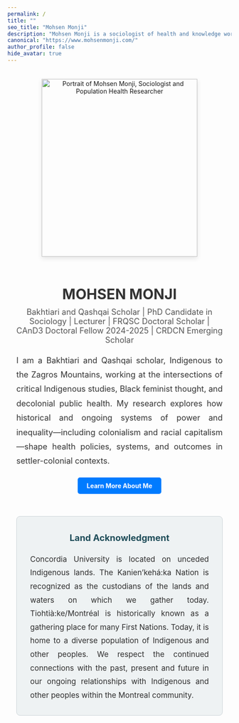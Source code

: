 ```yaml
---
permalink: /
title: ""
seo_title: "Mohsen Monji"
description: "Mohsen Monji is a sociologist of health and knowledge working at the intersections of critical Indigenous studies, Black feminist thought, and critical public health."
canonical: "https://www.mohsenmonji.com/"
author_profile: false
hide_avatar: true
---
```


<div style="text-align:center; margin-top:50px; max-width:800px; margin:auto; padding:20px;">

  <!-- Profile Image -->
  <div>
    <img src="images/mohsen-monji-profile.webp"
         alt="Portrait of Mohsen Monji, Sociologist and Population Health Researcher"
         style="width:350px; height:400px; object-fit:cover;
                box-shadow:0 4px 10px rgba(0,0,0,0.1); margin-bottom:20px;">
  </div>

  <!-- Name -->
  <h1 style="color:#333; font-size:32px; margin-bottom:10px;">MOHSEN MONJI</h1>

  <!-- Subtitle -->
  <p style="font-size: 18px; margin-top: 5px; color: #555;">
    Bakhtiari and Qashqai Scholar | PhD Candidate in Sociology | Lecturer | FRQSC Doctoral Scholar | CAnD3 Doctoral Fellow 2024-2025 | CRDCN Emerging Scholar
  </p>

  <!-- Description -->
  <p style="font-size:18px; color:#333; text-align:justify; line-height:1.8; margin:20px 0;">
    I am a Bakhtiari and Qashqai scholar, Indigenous to the Zagros Mountains, working at the
    intersections of critical Indigenous studies, Black feminist thought, and decolonial public
    health. My research explores how historical and ongoing systems of power and inequality—including
    colonialism and racial capitalism—shape health policies, systems, and outcomes in settler-colonial
    contexts.
  </p>

  <!-- Button -->
  <div style="margin-bottom:20px;">
    <a href="/about-me/"
       style="display:inline-block; padding:10px 20px; background-color:#007BFF;
              color:white; text-decoration:none; border-radius:5px; font-weight:bold;">
      Learn More About Me
    </a>
  </div>

  <!-- Land Acknowledgment -->
<section style="margin-top:50px; padding:30px;
                background-color:#eef2f3; /* soft blue-grey */
                border-radius:8px; border:1px solid #ccd4d8;
                font-size:17px; color:#2e2e2e;
                text-align:center; line-height:1.8;">
  <h2 style="font-size:20px; margin-top:0; margin-bottom:15px; color:#1f4d59;">
    Land Acknowledgment
  </h2>
  <p style="margin:0 auto; max-width:600px; text-align:justify;">
    Concordia University is located on unceded Indigenous lands. The Kanien’kehá:ka Nation is
    recognized as the custodians of the lands and waters on which we gather today. Tiohtià:ke/Montréal
    is historically known as a gathering place for many First Nations. Today, it is home to a diverse
    population of Indigenous and other peoples. We respect the continued connections with the past,
    present and future in our ongoing relationships with Indigenous and other peoples within the
    Montreal community.
  </p>
</section>

</div>